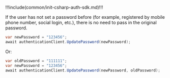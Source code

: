 !!!include(common/init-csharp-auth-sdk.md)!!!

If the user has not set a password before (for example, registered by mobile phone number, social login, etc.), there is no need to pass in the original password.

```csharp
var newPassword = "123456";
await authenticationClient.UpdatePassword(newPassword);
```

Or:

```csharp
var oldPassword = "111111";
var newPassword = "123456";
await authenticationClient.UpdatePassword(newPassword, oldPassword);
```
